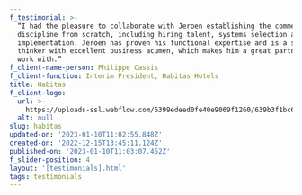 ```yaml
---
f_testimonial: >-
  “I had the pleasure to collaborate with Jeroen establishing the commercial
  discipline from scratch, including hiring talent, systems selection and
  implementation. Jeroen has proven his functional expertise and is a strategic
  thinker with excellent business acumen, which makes him a great partner to
  work with.”
f_client-name-person: Philippe Cassis
f_client-function: Interim President, Habitas Hotels
title: Habitas
f_client-logo:
  url: >-
    https://uploads-ssl.webflow.com/6399edeed0fe40e9069f1260/639b3f1bc681a28e8f6bdb79_HABITAS.png
  alt: null
slug: habitas
updated-on: '2023-01-10T11:02:55.848Z'
created-on: '2022-12-15T13:45:11.124Z'
published-on: '2023-01-10T11:03:07.452Z'
f_slider-position: 4
layout: '[testimonials].html'
tags: testimonials
---
```



